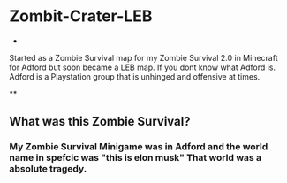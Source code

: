 # Zombit-Crater-LEB

*

Started as a Zombie Survival map for my Zombie Survival 2.0 in Minecraft for Adford but soon became a LEB map.
If you dont know what Adford is. Adford is a Playstation group that is unhinged and offensive at times.

**

## What was this Zombie Survival?
### My Zombie Survival Minigame was in Adford and the world name in spefcic was "this is elon musk" That world was a absolute tragedy.
